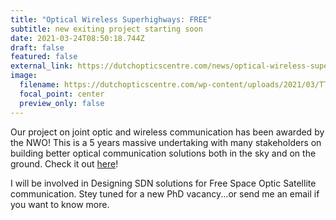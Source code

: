 ```yaml
---
title: "Optical Wireless Superhighways: FREE"
subtitle: new exiting project starting soon
date: 2021-03-24T08:50:18.744Z
draft: false
featured: false
external_link: https://dutchopticscentre.com/news/optical-wireless-superhighways-free-photons-at-home-and-in-space-free/
image:
  filename: https://dutchopticscentre.com/wp-content/uploads/2021/03/TTW-FREE.png
  focal_point: center
  preview_only: false
---
```

[](https://dutchopticscentre.com/news/optical-wireless-superhighways-free-photons-at-home-and-in-space-free/)Our project on joint optic and wireless communication has been awarded by the NWO! This is a 5 years massive undertaking with many stakeholders on building better optical communication solutions both in the sky and on the ground. Check it out [here](https://dutchopticscentre.com/news/optical-wireless-superhighways-free-photons-at-home-and-in-space-free/)!

I will be involved in Designing SDN solutions for Free Space Optic Satellite communication. Stey tuned for a new PhD vacancy...or send me an email if you want to know more.